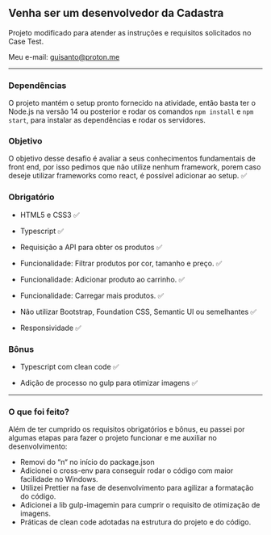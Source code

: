 ## Venha ser um desenvolvedor da Cadastra

Projeto modificado para atender as instruções e requisitos solicitados no Case Test.

Meu e-mail: guisanto@proton.me

---

### Dependências

O projeto mantém o setup pronto fornecido na atividade, então basta ter o Node.js na versão 14 ou posterior e rodar os comandos `npm install` e `npm start`, para instalar as dependências e rodar os servidores.

### Objetivo

O objetivo desse desafio é avaliar a seus conhecimentos fundamentais de front end, por isso pedimos que não utilize nenhum framework, porem caso deseje utilizar frameworks como react, é possível adicionar ao setup. ✅

### Obrigatório

- HTML5 e CSS3 ✅

- Typescript ✅

- Requisição a API para obter os produtos ✅

- Funcionalidade: Filtrar produtos por cor, tamanho e preço. ✅

- Funcionalidade: Adicionar produto ao carrinho. ✅

- Funcionalidade: Carregar mais produtos. ✅

- Não utilizar Bootstrap, Foundation CSS, Semantic UI ou semelhantes ✅

- Responsividade ✅

### Bônus

- Typescript com clean code ✅

- Adição de processo no gulp para otimizar imagens ✅

---

### O que foi feito?

Além de ter cumprido os requisitos obrigatórios e bônus, eu passei por algumas etapas para fazer o projeto funcionar e me auxiliar no desenvolvimento:

- Removi do “n“ no início do package.json
- Adicionei o cross-env para conseguir rodar o código com maior facilidade no Windows.
- Utilizei Prettier na fase de desenvolvimento para agilizar a formatação do código.
- Adicionei a lib gulp-imagemin para cumprir o requisito de otimização de imagens.
- Práticas de clean code adotadas na estrutura do projeto e do código.
